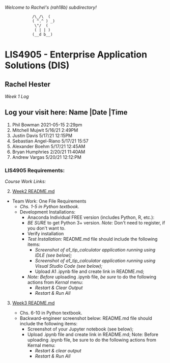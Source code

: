 *Welcome to Rachel's (rah18b) subdirectory!*

 				/\_/\  (
 				( ^.^ ) _)
  				 \"/  (
				 ( | | )
				(__d b__)


# LIS4905 - Enterprise Application Solutions (DIS)

## Rachel Hester


*Week 1 Log*

Log your visit here: 
Name				|Date		|Time
-------------------------------------------------------
1. Phil Bowman			2021-05-15	2:29pm
2. Mitchell Mujwit      5/16/21   2:49PM
3. Justin Davis         5/17/21     12:15PM
4. Sebastian Angel-Riano 5/17/21    15:57
5. Alexander Boehm       5/17/21    12:45AM
6. Bryan Humphries		2/20/21		11:40AM
7. Andrew Vargas		5/20/21		12:12:PM

### LIS4905 Requirements:

*Course Work Links:*

2. [Week2 README.md](week2/README.md)
- Team Work: One File Requirements
    - *Chs. 1-5 in Python textbook.*
    - Development Installations:
        - Anaconda Individual FREE version (includes Python, R, etc.):
        - *BE SURE* to get Python 3+ version. *Note:* Don't need to register, if you don't want to.
        - Verify installation
        - *Test Installation:* README.md file should include the following items:
            - *Screenshot of a1_tip_calculator application running using IDLE (see below);*
            - *Screenshot of a1_tip_calculator application running using Visual Studio Code (see below);*
            -  Upload A1 .ipynb file and create link in README.md;  
        - *Note:* *Before* uploading .ipynb file, *be sure* to do the following actions from *Kernal* menu:  
            -  *Restart & Clear Output*
            -  *Restart & Run All*

3. [Week3 README.md](week3/README.md "My Week3 README.md file")

    - Chs. 6-10 in Python textbook.
    - Backward-engineer screenshot below: README.md file should include the following items:
        - Screenshot of your Jupyter notebook (see below);
        - Upload .ipynb file and create link in README.md;
        Note: Before uploading .ipynb file, be sure to do the following actions from Kernal menu:
           - *Restart & clear output* 
           - *Restart & Run All* 







